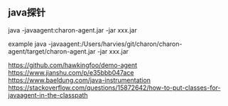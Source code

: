 ## java探针

java -javaagent:charon-agent.jar -jar xxx.jar

example java -javaagent:/Users/harvies/git/charon/charon-agent/target/charon-agent.jar -jar xxx.jar

https://github.com/hawkingfoo/demo-agent
https://www.jianshu.com/p/e35bbb047ace
https://www.baeldung.com/java-instrumentation
https://stackoverflow.com/questions/15872642/how-to-put-classes-for-javaagent-in-the-classpath